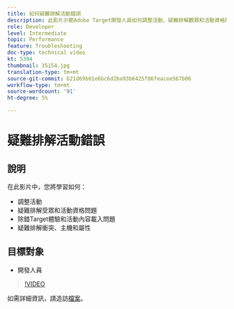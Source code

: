 ```yaml
---
title: 如何疑難排解活動錯誤
description: 此影片示範Adobe Target開發人員如何調整活動、疑難排解觀眾和活動資格問題、除錯Target體驗和活動內容載入問題，以及疑難排解衝突、主機和屬性。
role: Developer
level: Intermediate
topic: Performance
feature: Troubleshooting
doc-type: technical video
kt: 5394
thumbnail: 35154.jpg
translation-type: tm+mt
source-git-commit: b21d69b01e6bc6d2ba93b6425f86feacee567b06
workflow-type: tm+mt
source-wordcount: '91'
ht-degree: 5%

---
```



# 疑難排解活動錯誤

## 說明

在此影片中，您將學習如何：

* 調整活動
* 疑難排解受眾和活動資格問題
* 除錯Target體驗和活動內容載入問題
* 疑難排解衝突、主機和屬性

## 目標對象

* 開發人員

>[!VIDEO](https://video.tv.adobe.com/v/35154/?quality=12)

如需詳細資訊，請造訪[檔案](https://docs.adobe.com/content/help/en/target/using/troubleshoot/troubleshooting-target.html)。
